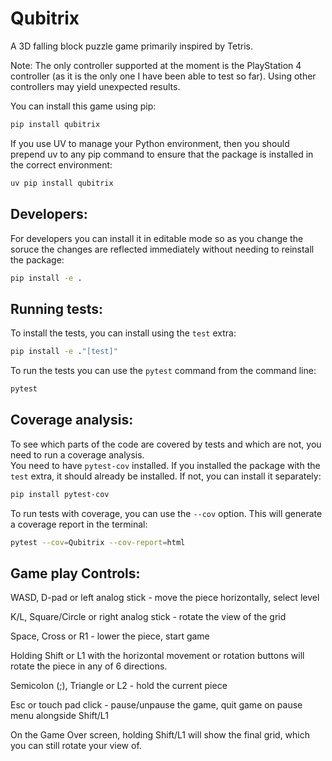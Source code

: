 # Qubitrix
A 3D falling block puzzle game primarily inspired by Tetris.

Note: The only controller supported at the moment is the PlayStation 4 controller (as it is the only one I have been able to test so far). Using other controllers may yield unexpected results.

You can install this game using pip:
```bash
pip install qubitrix
```
If you use UV to manage your Python environment, then you should prepend uv to any pip command to ensure that the package is installed in the correct environment:

```bash
uv pip install qubitrix
```

## Developers: 

For developers you can install it in editable mode so as you change the soruce the changes are reflected immediately without needing to reinstall the package:

```bash
pip install -e .
```

## Running tests:

To install the tests, you can install using the `test` extra:
```bash
pip install -e ."[test]"
```

To run the tests you can use the `pytest` command from the command line:

```bash
pytest
```
## Coverage analysis:

To see which parts of the code are covered by tests and which are not, you need to run a coverage analysis.  
You need to have `pytest-cov` installed. 
If you installed the package with the `test` extra, it should already be installed. 
If not, you can install it separately:

```bash
pip install pytest-cov
```

To run tests with coverage, you can use the `--cov` option. This will generate a coverage report in the terminal:

```bash
pytest --cov=Qubitrix --cov-report=html
```

## Game play Controls:

WASD, D-pad or left analog stick - move the piece horizontally, select level

K/L, Square/Circle or right analog stick - rotate the view of the grid

Space, Cross or R1 - lower the piece, start game

Holding Shift or L1 with the horizontal movement or rotation buttons will rotate the piece in any of 6 directions.

Semicolon (;), Triangle or L2 - hold the current piece

Esc or touch pad click - pause/unpause the game, quit game on pause menu alongside Shift/L1

On the Game Over screen, holding Shift/L1 will show the final grid, which you can still rotate your view of.

